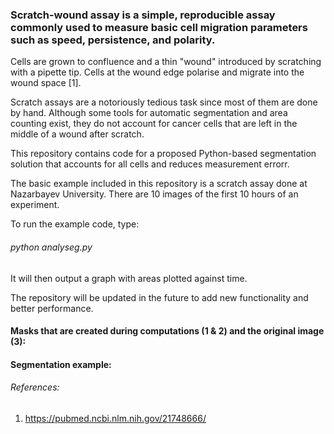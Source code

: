 ### Scratch-wound assay is a simple, reproducible assay commonly used to measure basic cell migration parameters such as speed, persistence, and polarity.

Cells are grown to confluence and a thin "wound" introduced by scratching with a pipette tip. Cells at the wound edge polarise and migrate into the wound space [1].

Scratch assays are a notoriously tedious task since most of them are done by hand. Although some tools for automatic segmentation and area counting exist, they do not account for cancer cells that are left in the middle of a wound after scratch.

This repository contains code for a proposed Python-based segmentation solution that accounts for all cells and reduces measurement errorr.

The basic example included in this repository is a scratch assay done at Nazarbayev University. There are 10 images of the first 10 hours of an experiment.

To run the example code, type:

###### python analyseg.py

It will then output a graph with areas plotted against time.

The repository will be updated in the future to add new functionality and better performance.



#### Masks that are created during computations (1 & 2) and the original image (3):


#### Segmentation example:





###### References:

1. https://pubmed.ncbi.nlm.nih.gov/21748666/
